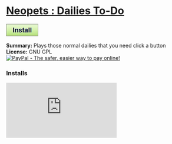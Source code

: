 # [Neopets : Dailies To-Do](.)

[![Install](../../resources/image/install_button.jpg)](../../../../raw/master/scripts/Neopets_Dailies_To-Do/32041.user.js)

**Summary:** Plays those normal dailies that you need click a button<br />
**License:** GNU GPL<br />
[![PayPal - The safer, easier way to pay online!](https://www.paypalobjects.com/en_US/i/btn/btn_donate_SM.gif "PayPal - The safer, easier way to pay online!")](http://goo.gl/Fv19S)


### Installs
![Daily installs](http://gm.wesley.eti.br/count.php?id=scripts/Neopets_Dailies_To-Do/32041.user.js&type=image)
